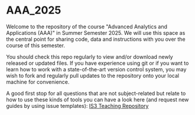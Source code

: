 # AAA_2025
Welcome to the repository of the course "Advanced Analytics and Applications (AAA)" in Summer Semester 2025. We will use this space as the central point for sharing code, data and instructions with you over the course of this semester.

You should check this repo regularly to view and/or download newly released or updated files. If you have experience using git or if you want to learn how to work with a state-of-the-art version control system, you may wish to fork and regularly pull updates to the repository onto your local machine for convenience.

A good first stop for all questions that are not subject-related but relate to how to use these kinds of tools you can have a look here (and request new guides by using issue templates): [IS3 Teaching Repository](https://github.com/IS3UniCologne/teaching-material)
